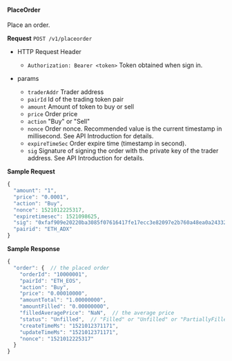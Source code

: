 #### PlaceOrder

Place an order.

**Request** `POST /v1/placeorder`

- HTTP Request Header
  - `Authorization: Bearer <token>` Token obtained when sign in.

- params
  - `traderAddr` Trader address
  - `pairId` Id of the trading token pair
  - `amount` Amount of token to buy or sell
  - `price` Order price
  - `action` "Buy" or "Sell"
  - `nonce` Order nonce. Recommended value is the current timestamp in millisecond.
            See API Introduction for details.
  - `expireTimeSec` Order expire time (timestamp in second).
  - `sig` Signature of signing the order with the private key of the trader address.
          See API Introduction for details.

**Sample Request**

```js
{
  "amount": "1",
  "price": "0.0001",
  "action": "Buy",
  "nonce": 1521012225317,
  "expiretimesec": 1521098625,
  "sig": "0xfaf909e20220ba3085f07616417fe17ecc3e82097e2b760a48ea0a24332899430632c361c645734118f5a8dca241b4c0eae41d4e3f88f789da2179121ac1107400",
  "pairid": "ETH_ADX"
}
```

**Sample Response**

```js
{
  "order": {  // the placed order
    "orderId": "10000001",
    "pairId": "ETH_EOS",
    "action": "Buy",
    "price": "0.00010000",
    "amountTotal": "1.00000000",
    "amountFilled": "0.00000000",
    "filledAveragePrice": "NaN",  // the average price
    "status": "Unfilled",  // "Filled" or "Unfilled" or "PartiallyFilled"
    "createTimeMs": "1521012371171",
    "updateTimeMs": "1521012371171",
    "nonce": "1521012225317"
  }
}
```
